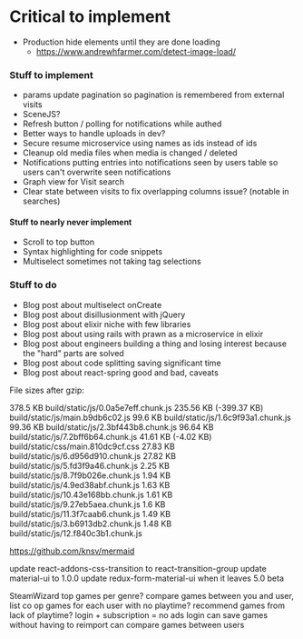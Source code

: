 # Critical to implement
* Production hide elements until they are done loading
    * https://www.andrewhfarmer.com/detect-image-load/

### Stuff to implement
* params update pagination so pagination is remembered from external visits
* SceneJS?
* Refresh button / polling for notifications while authed
* Better ways to handle uploads in dev?
* Secure resume microservice using names as ids instead of ids
* Cleanup old media files when media is changed / deleted
* Notifications putting entries into notifications seen by users table so users can't overwrite seen notifications
* Graph view for Visit search
* Clear state between visits to fix overlapping columns issue? (notable in searches)

#### Stuff to nearly never implement
* Scroll to top button
* Syntax highlighting for code snippets
* Multiselect sometimes not taking tag selections

### Stuff to do
* Blog post about multiselect onCreate
* Blog post about disillusionment with jQuery
* Blog post about elixir niche with few libraries
* Blog post about using rails with prawn as a microservice in elixir
* Blog post about engineers building a thing and losing interest because the "hard" parts are solved
* Blog post about code splitting saving significant time
* Blog post about react-spring good and bad, caveats

File sizes after gzip:

  378.5 KB                build/static/js/0.0a5e7eff.chunk.js
  235.56 KB (-399.37 KB)  build/static/js/main.b9db6c02.js
  99.6 KB                 build/static/js/1.6c9f93a1.chunk.js
  99.36 KB                build/static/js/2.3bf443b8.chunk.js
  96.64 KB                build/static/js/7.2bff6b64.chunk.js
  41.61 KB (-4.02 KB)     build/static/css/main.810dc9cf.css
  27.83 KB                build/static/js/6.d956d910.chunk.js
  27.82 KB                build/static/js/5.fd3f9a46.chunk.js
  2.25 KB                 build/static/js/8.7f9b026e.chunk.js
  1.94 KB                 build/static/js/4.9ed38abf.chunk.js
  1.63 KB                 build/static/js/10.43e168bb.chunk.js
  1.61 KB                 build/static/js/9.27eb5aea.chunk.js
  1.6 KB                  build/static/js/11.3f7caab6.chunk.js
  1.49 KB                 build/static/js/3.b6913db2.chunk.js
  1.48 KB                 build/static/js/12.f840c3b1.chunk.js

https://github.com/knsv/mermaid

update react-addons-css-transition to react-transition-group
update material-ui to 1.0.0
    update redux-form-material-ui when it leaves 5.0 beta

SteamWizard
  top games per genre?
  compare games between you and user, list co op games for each user with no playtime?
  recommend games from lack of playtime?
  login + subscription = no ads
  login
    can save games without having to reimport
    can compare games between users
